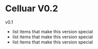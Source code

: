 # Celluar V0.2

v0.1
* list items that make this version special
* list items that make this version special
* list items that make this version special

